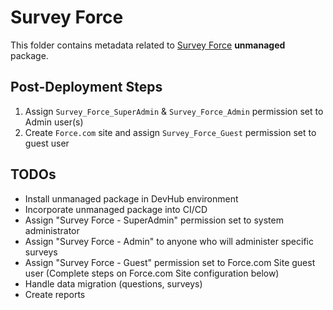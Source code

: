 # Survey Force

This folder contains metadata related to [Survey Force](https://github.com/SalesforceLabs/survey-force) **unmanaged** package.

## Post-Deployment Steps

1. Assign `Survey_Force_SuperAdmin` & `Survey_Force_Admin` permission set to Admin user(s)
2. Create `Force.com` site and assign `Survey_Force_Guest` permission set to guest user

## TODOs

-   Install unmanaged package in DevHub environment
-   Incorporate unmanaged package into CI/CD
-   Assign "Survey Force - SuperAdmin" permission set to system administrator
-   Assign "Survey Force - Admin" to anyone who will administer specific surveys
-   Assign "Survey Force - Guest" permission set to Force.com Site guest user (Complete steps on Force.com Site configuration below)
-   Handle data migration (questions, surveys)
-   Create reports
